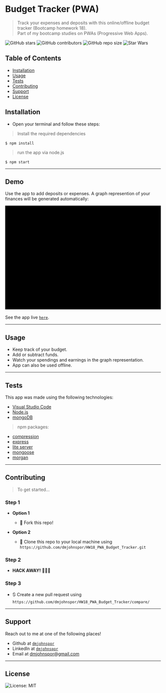 # Budget Tracker (PWA)

> Track your expenses and deposits with this online/offline budget tracker (Bootcamp homework 18).<br>
> Part of my bootcamp studies on PWAs (Progressive Web Apps).

![GitHub stars](https://img.shields.io/github/stars/dmjohnspor/HW18_PWA_Budget_Tracker?style=social)
![GitHub contributors](https://img.shields.io/github/contributors/dmjohnspor/HW18_PWA_Budget_Tracker)
![GitHub repo size](https://img.shields.io/github/repo-size/dmjohnspor/HW18_PWA_Budget_Tracker)
![Star Wars](https://img.shields.io/badge/may%20the%20force-be%20with%20you-blue)

## Table of Contents

- [Installation](#installation)
- [Usage](#usage)
- [Tests](#tests)
- [Contributing](#contributing)
- [Support](#support)
- [License](#license)

## Installation
- Open your terminal and follow these steps:

> Install the required dependencies

```shell
$ npm install
```

> run the app via node.js

```shell
$ npm start
```
---
## Demo

Use the app to add deposits or expenses. A graph represention of your finances will be generated automatically:

![](assets/demo_gif_1.gif)

See the app live <a href="https://hydro-keener-17119.herokuapp.com/" target="_blank">`here`</a>.

---
## Usage

- Keep track of your budget.
- Add or subtract funds.
- Watch your spendings and earnings in the graph representation.
- App can also be used offline. 

---

## Tests

This app was made using the following technologies:
- <a href="https://code.visualstudio.com/" target="_blank">Visual Studio Code</a>
- <a href="https://nodejs.org/en/" target="_blank">Node.js</a>
- <a href="https://www.mongodb.com/" target="_blank">mongoDB</a>

> npm packages:
- <a href="https://www.npmjs.com/package/compression" target="_blank">compression</a>
- <a href="https://expressjs.com/" target="_blank">express</a>
- <a href="https://www.npmjs.com/package/lite-server" target="_blank">lite server</a>
- <a href="https://mongoosejs.com/" target="_blank">mongoose</a>
- <a href="https://www.npmjs.com/package/morgan" target="_blank">morgan</a>

---

## Contributing

> To get started...

### Step 1

- **Option 1**
    - 🍴 Fork this repo!

- **Option 2**
    - 👯 Clone this repo to your local machine using `https://github.com/dmjohnspor/HW18_PWA_Budget_Tracker.git`

### Step 2

- **HACK AWAY!** 🔨🔨🔨

### Step 3

- 🔃 Create a new pull request using `https://github.com/dmjohnspor/HW18_PWA_Budget_Tracker/compare/`

---

## Support

Reach out to me at one of the following places!

- Github at <a href="https://github.com/dmjohnspor" target="_blank">`dmjohnspor`</a>
- LinkedIn at <a href="https://www.linkedin.com/in/ioannis-sporidis-foster" target="_blank">`dmjohnspor`</a>
- Email at dmjohnspor@gmail.com


---

## License

![License: MIT](https://img.shields.io/badge/License-MIT-yellow.svg)
